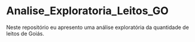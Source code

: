 # Analise_Exploratoria_Leitos_GO
Neste repositório eu apresento uma análise exploratória da quantidade de leitos de Goiás.
